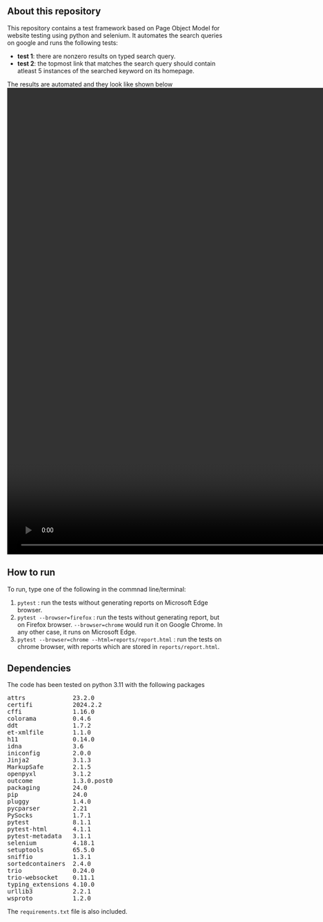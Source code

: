 ## About this repository
This repository contains a test framework based on Page Object Model for website testing using python and selenium. It automates the search queries on google and runs the following tests:
- <b>test 1</b>: there are nonzero results on typed search query.
- <b>test 2</b>: the topmost link that matches the search query should contain atleast 5 instances of the searched keyword on its homepage.


The results are automated and they look like shown below
<video width = "1920" height="1080" controls src="recording.mp4" title="Title"></video>

## How to run
To run, type one of the following in the commnad line/terminal:
1. <code>pytest</code> : run the tests without generating reports on Microsoft Edge browser.
2. <code>pytest --browser=firefox</code> : run the tests without generating report, but on Firefox browser. `--browser=chrome` would run it on Google Chrome. In any other case, it runs on Microsoft Edge.
3. <code>pytest --browser=chrome --html=reports/report.html</code> : run the tests on chrome browser, with reports which are stored in `reports/report.html`.

## Dependencies
The code has been tested on python 3.11 with the following packages
<pre>
attrs             23.2.0
certifi           2024.2.2
cffi              1.16.0
colorama          0.4.6
ddt               1.7.2
et-xmlfile        1.1.0
h11               0.14.0
idna              3.6
iniconfig         2.0.0
Jinja2            3.1.3
MarkupSafe        2.1.5
openpyxl          3.1.2
outcome           1.3.0.post0
packaging         24.0
pip               24.0
pluggy            1.4.0
pycparser         2.21
PySocks           1.7.1
pytest            8.1.1
pytest-html       4.1.1
pytest-metadata   3.1.1
selenium          4.18.1
setuptools        65.5.0
sniffio           1.3.1
sortedcontainers  2.4.0
trio              0.24.0
trio-websocket    0.11.1
typing_extensions 4.10.0
urllib3           2.2.1
wsproto           1.2.0
</pre>

The `requirements.txt` file is also included.